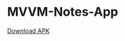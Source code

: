 # MVVM-Notes-App
[Download APK](https://drive.google.com/file/d/1VDga1HAdxkcApapY4tREAkXq37Di5K95/view?usp=drive_link)

